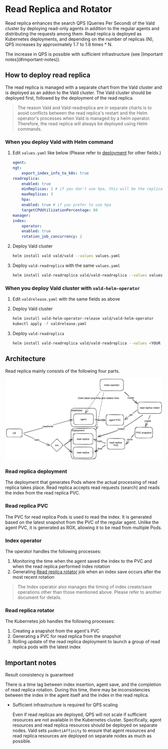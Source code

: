 # Read Replica and Rotator

Read replica enhances the search QPS (Queries Per Second) of the Vald cluster by deploying read-only agents in addition to the regular agents and distributing the requests among them. Read replica is deployed as Kubernetes deployments, and depending on the number of replicas (N), QPS increases by approximately 1.7 to 1.8 times \* N.

<div class="notice">
The increase in QPS is possible with sufficient infrastructure (see [Important notes](#important-notes)).
</div>

## How to deploy read replica

The read replica is managed with a separate chart from the Vald cluster and is deployed as an addon to the Vald cluster. The Vald cluster should be deployed first, followed by the deployment of the read replica.

> The reason Vald and Vald-readreplica are in separate charts is to avoid conflicts between the read replica's restart and the Helm operator's processes when Vald is managed by a helm operator. Therefore, the read replica will always be deployed using Helm commands.

### When you deploy Vald with Helm command

1. Edit `values.yaml` like below (Please refer to [deployment](deployment) for other fields.)

   ```yaml
   agent:
   ngt:
       export_index_info_to_k8s: true
   readreplica:
       enabled: true
       minReplicas: 1 # if you don't use hpa, this will be the replicas of the Deployment
       maxReplicas: 3
       hpa:
       enabled: true # if you prefer to use hpa
       targetCPUUtilizationPercentage: 80
   manager:
   index:
       operator:
       enabled: true
       rotation_job_concurrency: 2
   ```

1. Deploy Vald cluster

   ```bash
   helm install vald vald/vald --values values.yaml
   ```

1. Deploy `vald-readreplica` with the same `values.yaml`

   ```bash
   helm install vald-readreplica vald/vald-readreplica --values values.yaml
   ```

### When you deploy Vald cluster with `vald-helm-operator`

1. Edit `valdrelease.yaml` with the same fields as above

1. Deploy Vald cluster

   ```bash
   helm install vald-helm-operator-release vald/vald-helm-operator
   kubectl apply -f valdrelease.yaml
   ```

1. Deploy `vald-readreplica`

   ```bash
   helm install vald-readreplica vald/vald-readreplica --values <YOUR VALUES YAML FILE PATH>
   ```

## Architecture

Read replica mainly consists of the following four parts.

<img src="../../assets/docs/guides/read-replica-and-rotator/architecture.png" alt="Read Replica Architecture" />

### Read replica deployment

The deployment that generates Pods where the actual processing of read replica takes place. Read replica accepts read requests (search) and reads the index from the read replica PVC.

### Read replica PVC

The PVC for read replica Pods is used to read the index. It is generated based on the latest snapshot from the PVC of the regular agent. Unlike the agent PVC, it is generated as ROX, allowing it to be read from multiple Pods.

### Index operator

The operator handles the following processes:

1. Monitoring the time when the agent saved the index to the PVC and when the read replica performed index rotation
1. Generating [Read replica rotator](#read-replica-rotator) job when an index save occurs after the most recent rotation

> The Index operator also manages the timing of index create/save operations other than those mentioned above. Please refer to another document for details.

### Read replica rotator

The Kubernetes job handles the following processes:

1. Creating a snapshot from the agent's PVC
1. Generating a PVC for read replica from the snapshot
1. Rolling update of the read replica deployment to launch a group of read replica pods with the latest index

## Important notes

Result consistency is guaranteed

There is a time lag between index insertion, agent save, and the completion of read replica rotation. During this time, there may be inconsistencies between the index in the agent itself and the index in the read replica.

- Sufficient infrastructure is required for QPS scaling

  Even if read replicas are deployed, QPS will not scale if sufficient resources are not available in the Kubernetes cluster. Specifically, agent resources and read replica resources should be deployed on separate nodes. Vald sets `podAntiAffinity` to ensure that agent resources and read replica resources are deployed on separate nodes as much as possible.
